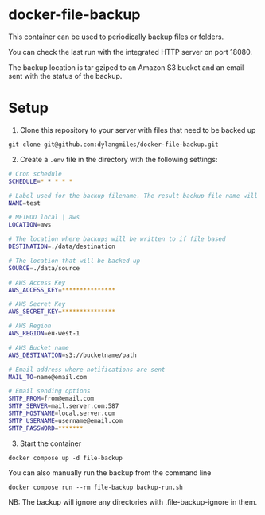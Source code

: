 # docker-file-backup

This container can be used to periodically backup files or folders.

You can check the last run with the integrated HTTP server on port 18080.

The backup location is tar gziped to an Amazon S3 bucket and an email sent with the status of the backup.

# Setup

1. Clone this repository to your server with files that need to be backed up
```
git clone git@github.com:dylangmiles/docker-file-backup.git
```

2. Create a `.env` file in the directory with the following settings:
```bash
# Cron schedule
SCHEDULE=* * * * *

# Label used for the backup filename. The result backup file name will use the format  YYMMDD_HH_mm_ss_NAME_tar.gz
NAME=test

# METHOD local | aws
LOCATION=aws

# The location where backups will be written to if file based
DESTINATION=./data/destination

# The location that will be backed up
SOURCE=./data/source

# AWS Access Key
AWS_ACCESS_KEY=***************

# AWS Secret Key
AWS_SECRET_KEY=***************

# AWS Region
AWS_REGION=eu-west-1

# AWS Bucket name
AWS_DESTINATION=s3://bucketname/path

# Email address where notifications are sent
MAIL_TO=name@email.com

# Email sending options
SMTP_FROM=from@email.com
SMTP_SERVER=mail.server.com:587
SMTP_HOSTNAME=local.server.com
SMTP_USERNAME=username@email.com
SMTP_PASSWORD=*******

```

3. Start the container
```
docker compose up -d file-backup
```

You can also manually run the backup from the command line
```
docker compose run --rm file-backup backup-run.sh
```

NB: The backup will ignore any directories with .file-backup-ignore in them.

